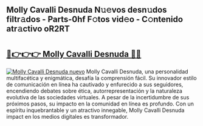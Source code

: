 ## Molly Cavalli Desnuda N𝚞𝚎vos desn𝚞dos filtr𝚊dos - Parts-0hf F𝚘tos vid𝚎o - C𝚘ntenido atr𝚊ctivo oR2RT

# <h2><a href="http://mb756n.tromn.icu/?c=Molly+Cavalli+Desnuda">🔗👉👉👉 Molly Cavalli Desnuda 🔗🔗</a></h2>

[![Molly Cavalli Desnuda nuevo](https://i.imgur.com/pEAQMta.gif)](http://mb756n.tromn.icu/?c=Molly+Cavalli+Desnuda)
Molly Cavalli Desnuda, una personalidad multifacética y enigmática, desafía la comprensión fácil. Su innovador estilo de comunicación en línea ha cautivado y enfurecido a sus seguidores, encendiendo debates sobre ética, autorrepresentación y la naturaleza evolutiva de las sociedades virtuales. A pesar de la incertidumbre de sus próximos pasos, su impacto en la comunidad en línea es profundo. Con un espíritu inquebrantable y un atractivo innegable, Molly Cavalli Desnuda impact en los medios digitales es transformador.
